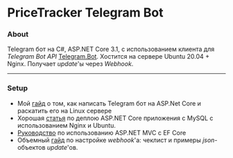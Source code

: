 # PriceTracker Telegram Bot
### About
Telegram бот на C#, ASP.NET Core 3.1, с использованием клиента для *Telegram Bot API* [Telegram.Bot](https://github.com/TelegramBots/Telegram.Bot). Хостится на сервере Ubuntu 20.04 + Nginx. Получает *update*'ы через *Webhook*.
* * *
### Setup
+ Мой [гайд](https://salmonsenya.github.io/DiscourteousBotWebhook/) о том, как написать Telegram бот на ASP.Net Core и раскатить его на Linux сервере
+ Хорошая [статья](https://www.digitalocean.com/community/tutorials/how-to-deploy-an-asp-net-core-application-with-mysql-server-using-nginx-on-ubuntu-18-04) по деплою ASP.NET Core приложения с MySQL с использованием Nginx и Ubuntu.
+ [Руководство](https://docs.microsoft.com/ru-ru/aspnet/core/data/ef-mvc/migrations?view=aspnetcore-3.1) по использованию ASP.NET MVC с EF Core
+ Объемный [гайд](https://core.telegram.org/bots/webhooks#testing-your-bot-with-updates) по настройке *webhook*'а: чеклист и примеры *json*-объектов *update*'ов.
